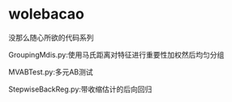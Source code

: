 # wolebacao
没那么随心所欲的代码系列

GroupingMdis.py:使用马氏距离对特征进行重要性加权然后均匀分组

MVABTest.py:多元AB测试

StepwiseBackReg.py:带收缩估计的后向回归
